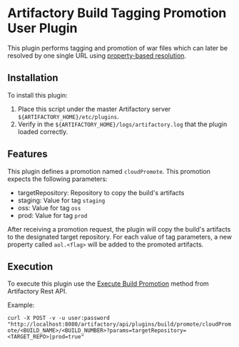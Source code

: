 Artifactory Build Tagging Promotion User Plugin
==============================================

This plugin performs tagging and promotion of war files which can later be resolved by one single URL using [property-based resolution](https://www.jfrog.com/confluence/display/RTF/Using+Properties+in+Deployment+and+Resolution).

Installation
------------

To install this plugin:

1. Place this script under the master Artifactory server `${ARTIFACTORY_HOME}/etc/plugins`.
2. Verify in the `${ARTIFACTORY_HOME}/logs/artifactory.log` that the plugin loaded correctly.

Features
--------

This plugin defines a promotion named `cloudPromote`. This promotion expects the following parameters:

- targetRepository: Repository to copy the build's artifacts
- staging: Value for tag `staging`
- oss: Value for tag `oss`
- prod: Value for tag `prod`

After receiving a promotion request, the plugin will copy the build's artifacts to the designated target repository. For each value of tag parameters, a new property called `aol.<flag>` will be added to the promoted artifacts.

Execution
---------

To execute this plugin use the [Execute Build Promotion](https://www.jfrog.com/confluence/display/RTF/Artifactory+REST+API#ArtifactoryRESTAPI-ExecuteBuildPromotion) method from Artifactory Rest API.

Example:

`curl -X POST -v -u user:password "http://localhost:8080/artifactory/api/plugins/build/promote/cloudPromote/<BUILD_NAME>/<BUILD_NUMBER>?params=targetRepository=<TARGET_REPO>|prod=true"`
